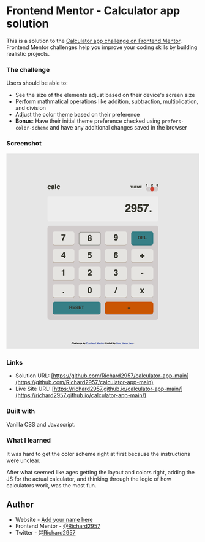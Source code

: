 # Frontend Mentor - Calculator app solution

This is a solution to the [Calculator app challenge on Frontend Mentor](https://www.frontendmentor.io/challenges/calculator-app-9lteq5N29). Frontend Mentor challenges help you improve your coding skills by building realistic projects. 



### The challenge

Users should be able to:

- See the size of the elements adjust based on their device's screen size
- Perform mathmatical operations like addition, subtraction, multiplication, and division
- Adjust the color theme based on their preference
- **Bonus**: Have their initial theme preference checked using `prefers-color-scheme` and have any additional changes saved in the browser

### Screenshot

![](./screenshot.png)


### Links

- Solution URL: [https://github.com/Richard2957/calculator-app-main](https://github.com/Richard2957/calculator-app-main)
- Live Site URL: [https://richard2957.github.io/calculator-app-main/](https://richard2957.github.io/calculator-app-main/)



### Built with

Vanilla CSS and Javascript.

### What I learned

It was hard to get the color scheme right at first because the instructions were unclear.

After what seemed like ages getting the layout and colors right, adding the JS for the actual calculator, and thinking through the logic of how calculators work, was the most fun.



## Author

- Website - [Add your name here](https://www.your-site.com)
- Frontend Mentor - [@Richard2957](https://www.frontendmentor.io/profile/Richard2957)
- Twitter - [@Richard2957](https://www.twitter.com/richard2957)

